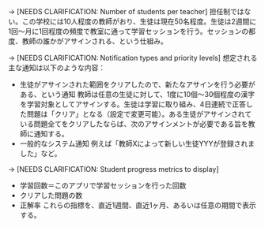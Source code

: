    → [NEEDS CLARIFICATION: Number of students per teacher]
   担任制ではない。この学校には10人程度の教師がおり、生徒は現在50名程度。生徒は2週間に1回〜月に1回程度の頻度で教室に通って学習セッションを行う。セッションの都度、教師の誰かがアサインされる、という仕組み。

   → [NEEDS CLARIFICATION: Notification types and priority levels]
   想定される主な通知は以下のような内容：
   - 生徒がアサインされた範囲をクリアしたので、新たなアサインを行う必要がある、という通知
   教師は任意の生徒に対して、1度に10個〜30個程度の漢字を学習対象としてアサインする。生徒は学習に取り組み、4日連続で正答した問題は「クリア」となる（設定で変更可能）。ある生徒がアサインされている問題全てをクリアしたならば、次のアサインメントが必要である旨を教師に通知する。
   - 一般的なシステム通知
   例えば「教師Xによって新しい生徒YYYが登録されました」など。

   → [NEEDS CLARIFICATION: Student progress metrics to display]
   - 学習回数＝このアプリで学習セッションを行った回数
   - クリアした問題の数
   - 正解率
   これらの指標を、直近1週間、直近1ヶ月、あるいは任意の期間で表示する。
